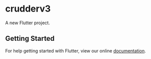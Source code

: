 # crudderv3

A new Flutter project.

## Getting Started

For help getting started with Flutter, view our online
[documentation](https://flutter.io/).
